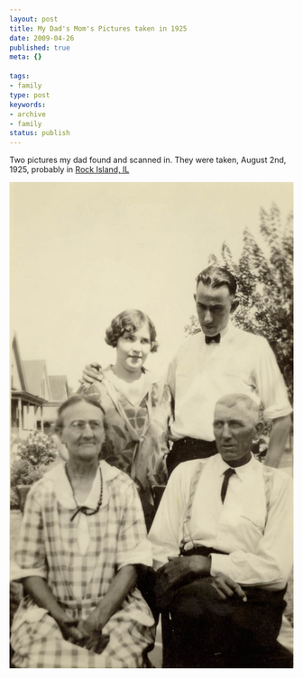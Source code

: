 ```yaml
---
layout: post
title: My Dad's Mom's Pictures taken in 1925
date: 2009-04-26
published: true
meta: {}

tags:
- family
type: post
keywords:
- archive
- family
status: publish
---
```

Two pictures my dad found and scanned in.  They were taken, August 2nd, 1925, probably in [Rock Island, IL](http://maps.google.com/maps?f=q&source=s_q&hl=en&geocode=&q=rock+island,+iL&sll=42.504921,-83.371074&sspn=0.008526,0.016136&ie=UTF8&z=12&iwloc=A)

![Emma and John Eick](/assets/images/2007/2007-07-17/2007-07-17-at-18-50-42-copy.jpg)
